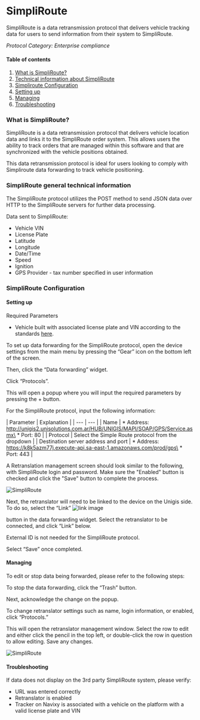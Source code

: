 # SimpliRoute

SimpliRoute is a data retransmission protocol that delivers vehicle tracking data for users to send information from their system to SimpliRoute.

_Protocol Category: Enterprise compliance_

#### Table of contents

1. [What is SimpliRoute?](simpliroute.md#what-is-simpliroute)
2. [Technical information about SimpliRoute](simpliroute.md#tech-info-simpliroute)
3. [Simpliroute Configuration](simpliroute.md#simpliroute-config)
4. [Setting up](simpliroute.md#setting-up)
5. [Managing](simpliroute.md#managing)
6. [Troubleshooting](simpliroute.md#troubleshooting)

### What is SimpliRoute?

SimpliRoute is a data retransmission protocol that delivers vehicle location data and links it to the SimpliRoute order system. This allows users the ability to track orders that are managed within this software and that are synchronized with the vehicle positions obtained.

This data retransmission protocol is ideal for users looking to comply with Simpliroute data forwarding to track vehicle positioning.

### SimpliRoute general technical information

The SimpliRoute protocol utilizes the POST method to send JSON data over HTTP to the SimpliRoute servers for further data processing.

Data sent to SimpliRoute:

* Vehicle VIN
* License Plate
* Latitude
* Longitude
* Date/Time
* Speed
* Ignition
* GPS Provider - tax number specified in user information

### SimpliRoute Configuration

#### Setting up

Required Parameters

* Vehicle built with associated license plate and VIN according to the standards [here](https://www.navixy.com/docs/user/web-interface-docs/fleet/).

To set up data forwarding for the SimpliRoute protocol, open the device settings from the main menu by pressing the “Gear” icon on the bottom left of the screen.

Then, click the “Data forwarding” widget.

Click “Protocols”.

This will open a popup where you will input the required parameters by pressing the + button.

For the SimpliRoute protocol, input the following information:

\| Parameter | Explanation | | --- | --- | | Name | \* Address: http://unigis2.unisolutions.com.ar/HUB/UNIGIS/MAPI/SOAP/GPS/Service.asmx\
\* Port: 80 | | Protocol | Select the Simple Route protocol from the dropdown | | Destination server address and port | \* Address: https://k8k5azm77j.execute-api.sa-east-1.amazonaws.com/prod/gps\
\* Port: 443 |

A Retranslation management screen should look similar to the following, with SimpliRoute login and password. Make sure the "Enabled" button is checked and click the "Save" button to complete the process.

![SimpliRoute](https://www.navixy.com/wp-content/uploads/2022/10/pasted-image-0-2-600x115.png)

Next, the retranslator will need to be linked to the device on the Unigis side. To do so, select the “Link” ![link image](https://www.navixy.com/wp-content/uploads/2022/08/image-3.png)

button in the data forwarding widget. Select the retranslator to be connected, and click “Link” below.

External ID is not needed for the SimpliRoute protocol.

Select “Save” once completed.

#### Managing

To edit or stop data being forwarded, please refer to the following steps:

To stop the data forwarding, click the “Trash” button.

Next, acknowledge the change on the popup.

To change retranslator settings such as name, login information, or enabled, click “Protocols.”

This will open the retranslator management window. Select the row to edit and either click the pencil in the top left, or double-click the row in question to allow editing. Save any changes.

![SimpliRoute](https://www.navixy.com/wp-content/uploads/2022/10/pasted-image-0-1-600x116.png)

#### Troubleshooting

If data does not display on the 3rd party SimpliRoute system, please verify:

* URL was entered correctly
* Retranslator is enabled
* Tracker on Navixy is associated with a vehicle on the platform with a valid license plate and VIN
